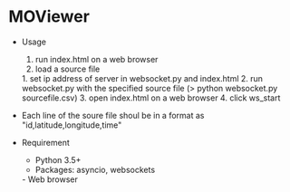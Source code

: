 # MOViewer

- Usage
  <Batch mode>
    1. run index.html on a web browser
    2. load a source file
  
  <Streaming mode>
    1. set ip address of server in websocket.py and index.html
    2. run websocket.py with the specified source file (> python websocket.py sourcefile.csv)
    3. open index.html on a web browser
    4. click ws_start

* Each line of the soure file shoul be in a format as "id,latitude,longitude,time" 

- Requirement
  <Server>
    - Python 3.5+
    - Packages: asyncio, websockets

  <Client>
    - Web browser

